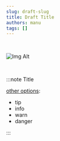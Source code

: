 ```yaml
---
slug: draft-slug
title: Draft Title
authors: manu
tags: []
---
```




<br/>

![Img Alt](./img.png)

<br/>

:::note Title

[other options](https://docusaurus.io/docs/next/markdown-features/admonitions):
- tip
- info
- warn
- danger

:::
